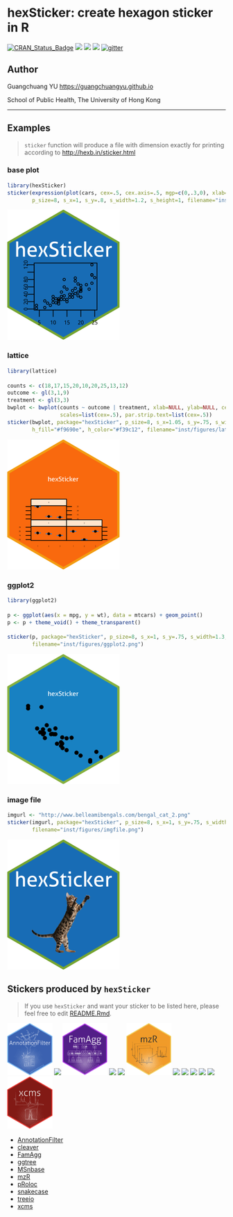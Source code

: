 <!-- README.md is generated from README.Rmd. Please edit that file -->
hexSticker: create hexagon sticker in R
=======================================

[![CRAN\_Status\_Badge](http://www.r-pkg.org/badges/version/hexSticker?color=green)](https://cran.r-project.org/package=hexSticker) ![](http://cranlogs.r-pkg.org/badges/grand-total/hexSticker?color=green) ![](http://cranlogs.r-pkg.org/badges/hexSticker?color=green) ![](http://cranlogs.r-pkg.org/badges/last-week/hexSticker?color=green) [![gitter](https://img.shields.io/badge/GITTER-join%20chat-green.svg)](https://gitter.im/GuangchuangYu/Bioinformatics)

Author
------

Guangchuang YU <https://guangchuangyu.github.io>

School of Public Health, The University of Hong Kong

------------------------------------------------------------------------

Examples
--------

> `sticker` function will produce a file with dimension exactly for printing according to <http://hexb.in/sticker.html>

### base plot

``` r
library(hexSticker)
sticker(expression(plot(cars, cex=.5, cex.axis=.5, mgp=c(0,.3,0), xlab="", ylab="")), package="hexSticker",
        p_size=8, s_x=1, s_y=.8, s_width=1.2, s_height=1, filename="inst/figures/baseplot.png")
```

<img src="inst/figures/baseplot.png" height="300"/>

### lattice

``` r
library(lattice)

counts <- c(18,17,15,20,10,20,25,13,12)
outcome <- gl(3,1,9)
treatment <- gl(3,3)
bwplot <- bwplot(counts ~ outcome | treatment, xlab=NULL, ylab=NULL, cex=.5,
                 scales=list(cex=.5), par.strip.text=list(cex=.5))
sticker(bwplot, package="hexSticker", p_size=8, s_x=1.05, s_y=.75, s_width=2, s_height=1.5,
        h_fill="#f9690e", h_color="#f39c12", filename="inst/figures/lattice.png")
```

<img src="inst/figures/lattice.png" height="300"/>

### ggplot2

``` r
library(ggplot2)

p <- ggplot(aes(x = mpg, y = wt), data = mtcars) + geom_point()
p <- p + theme_void() + theme_transparent()

sticker(p, package="hexSticker", p_size=8, s_x=1, s_y=.75, s_width=1.3, s_height=1,
        filename="inst/figures/ggplot2.png")
```

<img src="inst/figures/ggplot2.png" height="300"/>

### image file

``` r
imgurl <- "http://www.belleamibengals.com/bengal_cat_2.png"
sticker(imgurl, package="hexSticker", p_size=8, s_x=1, s_y=.75, s_width=.6,
        filename="inst/figures/imgfile.png")
```

<img src="inst/figures/imgfile.png" height="300"/>

Stickers produced by `hexSticker`
---------------------------------

> If you use `hexSticker` and want your sticker to be listed here, please feel free to edit [README.Rmd](https://github.com/GuangchuangYu/hexSticker/edit/master/README.Rmd).

<img src="https://raw.githubusercontent.com/Bioconductor/BiocStickers/master/AnnotationFilter/AnnotationFilter_hl.png" height="120"/> <img src="https://raw.githubusercontent.com/Bioconductor/BiocStickers/master/cleaver/cleaver.png" height="120"/> <img src="https://raw.githubusercontent.com/Bioconductor/BiocStickers/master/FamAgg/FamAgg_hl.png" height="120"/> <img src="https://raw.githubusercontent.com/Bioconductor/BiocStickers/master/ggtree/ggtree.png" height="120"/> <img src="https://raw.githubusercontent.com/Bioconductor/BiocStickers/master/MSnbase/MSnbase.png" height="120"/> <img src="https://raw.githubusercontent.com/Bioconductor/BiocStickers/master/mzR/mzR_hl.png" height="120"/> <img src="https://raw.githubusercontent.com/Bioconductor/BiocStickers/master/pRoloc/pRoloc.png" height="120"/> <img src="https://raw.githubusercontent.com/Bioconductor/BiocStickers/master/pRoloc/pRolocdata.png" height="120"/> <img src="https://raw.githubusercontent.com/Bioconductor/BiocStickers/master/pRoloc/pRolocGUI.png" height="120"/> <img src="https://github.com/Tazinho/snakecase/blob/master/snakecase05.png" height="120" /> <img src="https://raw.githubusercontent.com/Bioconductor/BiocStickers/master/treeio/treeio.png" height="120"/> <img src="https://raw.githubusercontent.com/Bioconductor/BiocStickers/master/xcms/xcms_hl.png" height="120"/>

-   [AnnotationFilter](https://github.com/Bioconductor/BiocStickers/tree/master/AnnotationFilter)
-   [cleaver](https://github.com/Bioconductor/BiocStickers/tree/master/cleaver)
-   [FamAgg](https://github.com/Bioconductor/BiocStickers/tree/master/FamAgg)
-   [ggtree](https://github.com/Bioconductor/BiocStickers/tree/master/ggtree)
-   [MSnbase](https://github.com/Bioconductor/BiocStickers/tree/master/MSnbase)
-   [mzR](https://github.com/Bioconductor/BiocStickers/tree/master/mzR)
-   [pRoloc](https://github.com/Bioconductor/BiocStickers/tree/master/pRoloc)
-   [snakecase](https://github.com/Tazinho/snakecase)
-   [treeio](https://github.com/Bioconductor/BiocStickers/tree/master/treeio)
-   [xcms](https://github.com/Bioconductor/BiocStickers/tree/master/xcms)
